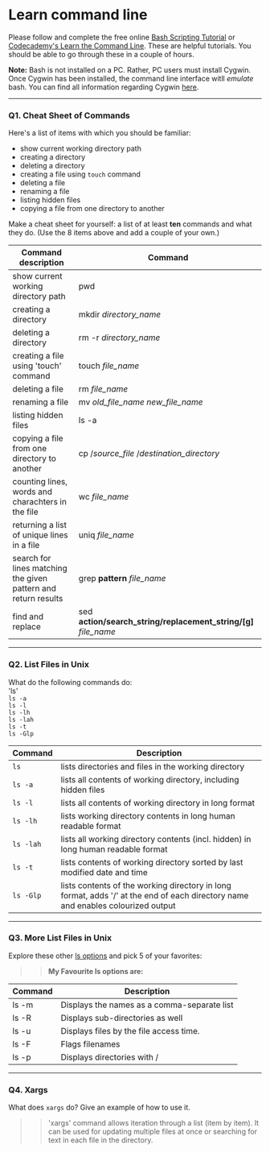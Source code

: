 # Learn command line

Please follow and complete the free online [Bash Scripting Tutorial](https://ryanstutorials.net/bash-scripting-tutorial/) or [Codecademy's Learn the Command Line](https://www.codecademy.com/learn/learn-the-command-line). These are helpful tutorials. You should be able to go through these in a couple of hours.

**Note:** Bash is not installed on a PC. Rather, PC users must install Cygwin. Once Cygwin has been installed, the command line interface witll _emulate_ bash. You can find all information regarding Cygwin [here](https://www.cygwin.com/).

---

### Q1.  Cheat Sheet of Commands  

Here's a list of items with which you should be familiar:  
* show current working directory path
* creating a directory
* deleting a directory
* creating a file using `touch` command
* deleting a file
* renaming a file
* listing hidden files
* copying a file from one directory to another

Make a cheat sheet for yourself: a list of at least **ten** commands and what they do.  (Use the 8 items above and add a couple of your own.)  

> >
Command description | Command
------------------- | -------
show current working directory path | pwd
creating a directory | mkdir *directory_name*
deleting a directory | rm -r *directory_name*
creating a file using 'touch' command | touch *file_name*
deleting a file | rm *file_name*
renaming a file | mv *old_file_name* *new_file_name*
listing hidden files | ls -a
copying a file from one directory to another | cp /*source_file* /*destination_directory*
counting lines, words and charachters in the file | wc *file_name*
returning a list of unique lines in a file | uniq *file_name*
search for lines matching the given pattern and return results | grep **pattern** *file_name* 
find and replace | sed **action/search_string/replacement_string/[g]** *file_name*

---

### Q2.  List Files in Unix   

What do the following commands do:  
'ls'   
`ls -a`   
`ls -l`  
`ls -lh`   
`ls -lah`   
`ls -t`  
`ls -Glp`  

> > 
Command | Description
------- | -----------
`ls` | lists directories and files in the working directory
`ls -a` | lists	 all contents of  working directory, including hidden files
`ls -l`	 | lists all contents of  working directory in long format
`ls -lh` | lists working directory contents in long human readable format
`ls -lah` | lists all working directory contents (incl. hidden) in long human readable format
`ls -t` | lists	contents of working directory sorted by	last modified date and time
`ls -Glp` |  lists contents of the working directory in long format, adds '/' at the end of each directory name and enables colourized output

---

### Q3.  More List Files in Unix  

Explore these other [ls options](http://www.techonthenet.com/unix/basic/ls.php) and pick 5 of your favorites:

> > **My Favourite ls options are:**

Command | Description
------- | -----------
ls -m   | Displays the names as a comma-separate list
ls -R   | Displays sub-directories as well
ls -u   | Displays files by the file access time.
ls -F   | Flags filenames
ls -p   | Displays directories with /

---

### Q4.  Xargs   

What does `xargs` do? Give an example of how to use it.

> > 'xargs' command allows iteration through a list (item by item).  It can be used for updating multiple files at once or searching for text in each file in the directory.

 


